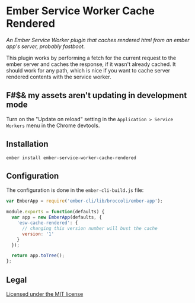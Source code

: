 # Ember Service Worker Cache Rendered
_An Ember Service Worker plugin that caches rendered html from an ember app's server, probably fastboot._

This plugin works by performing a fetch for the current request to the ember server and caches the response, if it wasn't already cached. It should work for any path, which is nice if you want to cache server rendered contents with the service worker.

## F#$& my assets aren't updating in development mode

Turn on the "Update on reload" setting in the `Application > Service Workers`
menu in the Chrome devtools.

## Installation

```
ember install ember-service-worker-cache-rendered
```

## Configuration

The configuration is done in the `ember-cli-build.js` file:

```js
var EmberApp = require('ember-cli/lib/broccoli/ember-app');

module.exports = function(defaults) {
  var app = new EmberApp(defaults, {
    'esw-cache-rendered': {
      // changing this version number will bust the cache
      version: '1'
    }
  });

  return app.toTree();
};
```


## Legal

[Licensed under the MIT license](http://www.opensource.org/licenses/mit-license.php)